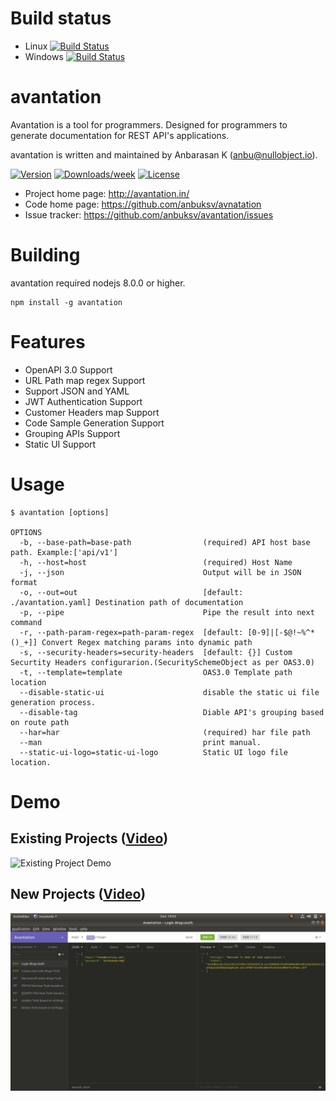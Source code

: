 # Build status

* Linux [![Build Status](https://img.shields.io/appveyor/ci/gruntjs/grunt.svg)](https://avantation.in)
* Windows [![Build Status](https://img.shields.io/appveyor/ci/gruntjs/grunt.svg)](https://avantation.in)

# avantation

Avantation is a tool for programmers.
Designed for programmers to generate documentation for REST API&#39;s applications.

avantation is written and maintained by Anbarasan K (anbu@nullobject.io).

[![Version](https://img.shields.io/npm/v/avantation.svg)](https://npmjs.org/package/avantation) [![Downloads/week](https://img.shields.io/npm/dw/avantation.svg)](https://npmjs.org/package/avantation) [![License](https://img.shields.io/npm/l/avantation.svg)](https://github.com/anbuksv/avantation/blob/master/package.json)

* Project home page: http://avantation.in/
* Code home page: https://github.com/anbuksv/avnatation
* Issue tracker: https://github.com/anbuksv/avantation/issues

# Building

avantation required nodejs 8.0.0 or higher.

    npm install -g avantation

# Features
* OpenAPI 3.0 Support
* URL Path map regex Support
* Support JSON and YAML
* JWT Authentication Support
* Customer Headers map Support
* Code Sample Generation Support
* Grouping APIs Support
* Static UI Support

# Usage
```sh-session
$ avantation [options]

OPTIONS
  -b, --base-path=base-path                (required) API host base path. Example:['api/v1']
  -h, --host=host                          (required) Host Name
  -j, --json                               Output will be in JSON format
  -o, --out=out                            [default: ./avantation.yaml] Destination path of documentation
  -p, --pipe                               Pipe the result into next command
  -r, --path-param-regex=path-param-regex  [default: [0-9]|[-$@!~%^*()_+]] Convert Regex matching params into dynamic path
  -s, --security-headers=security-headers  [default: {}] Custom Securtity Headers configurarion.(SecuritySchemeObject as per OAS3.0)
  -t, --template=template                  OAS3.0 Template path location
  --disable-static-ui                      disable the static ui file generation process.
  --disable-tag                            Diable API's grouping based on route path
  --har=har                                (required) har file path
  --man                                    print manual.
  --static-ui-logo=static-ui-logo          Static UI logo file location.
```

# Demo
## Existing Projects ([Video](https://youtu.be/GCVbpuKXCMg))
![Existing Project Demo](demo/Existing_Project_Demo.gif)

## New Projects ([Video](https://youtu.be/AaUnt2V_3Gk))
![New Peject Demo](demo/New_Project_Demo.gif)